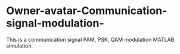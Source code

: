 # Owner-avatar-Communication-signal-modulation-
This is a communication signal PAM, PSK, QAM modulation MATLAB simulation.
